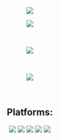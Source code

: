 <center>
 <p align="center">
    <img src="https://readme-typing-svg.demolab.com?font=Fira+Code&pause=500&color=F70086&center=true&multiline=true&width=435&lines=I'm+just+some+idiot+13+year+old+kid;+++++++++++++++++Deal+with+it" /></a>  
</p>
<p></p>

![](https://komarev.com/ghpvc/?username=hankypoo7&style=flat-square&color=orange&base=11983)

<p>‎ </p>

<p align="center">
 <img src="https://github-readme-stats.vercel.app/api?username=Hankypoo7&show_icons=true&theme=midnight-purple" /></a>
 </p>

<p>‎ </p>

<p align="center">
 <img src="https://github-readme-stats.vercel.app/api/top-langs/?username=hankypoo7&show_icons=true&theme=midnight-purple" /></a>
 </p>
 
<p>‎ </p>

<h2>Platforms:</h2>
 <img src="https://img.shields.io/badge/Glitch-2800ff?style=for-the-badge&logo=glitch&logoColor=white" /></a>
 <img src="https://img.shields.io/badge/Heroku-430098?style=for-the-badge&logo=heroku&logoColor=white" /></a>
 <img src="https://img.shields.io/badge/Railway-131415?style=for-the-badge&logo=railway&logoColor=white" /></a>
 <img src="	https://img.shields.io/badge/Render-46E3B7?style=for-the-badge&logo=render&logoColor=white" /></a>
 <img src="https://img.shields.io/badge/Vercel-000000?style=for-the-badge&logo=vercel&logoColor=white" /></a>


 
 
</center>
